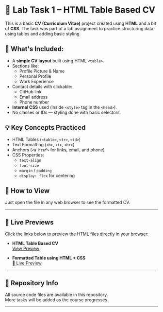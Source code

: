 # 📝 Lab Task 1 – HTML Table Based CV

This is a basic **CV (Curriculum Vitae)** project created using **HTML** and a bit of **CSS**. The task was part of a lab assignment to practice structuring data using tables and adding basic styling.

## 📌 What's Included:

- A **simple CV layout** built using HTML `<table>`.
- Sections like:
  - Profile Picture & Name
  - Personal Profile
  - Work Experience
- Contact details with clickable:
  - GitHub link
  - Email address
  - Phone number
- **Internal CSS** used (inside `<style>` tag in the `<head>`).
- No classes or IDs — styling done with basic selectors.

## 💡 Key Concepts Practiced

- HTML Tables (`<table>`, `<tr>`, `<td>`)
- Text Formatting (`<b>`, `<i>`, `<br>`)
- Anchors (`<a href>` for links, email, and phone)
- CSS Properties:
  - `text-align`
  - `font-size`
  - `margin` / `padding`
  - `display: flex` for centering

## 🔗 How to View

Just open the file in any web browser to see the formatted CV.

---

## 🔗 Live Previews

Click the links below to preview the HTML files directly in your browser:

- **HTML Table Based CV**  
  [View Preview](https://raw.githack.com/Ayesha-awa/Web-Design-and-Development_SE_3208/main/2022-SE-03_Lab_Task_01_WDD_CV_Using_Html_Table/2022-SE-03_Lab_task_01_WDD_CV_Using_Table.html)

- **Formatted Table using HTML + CSS**  
  [🔗 Live Preview](https://raw.githack.com/Ayesha-awa/Web-Design-and-Development_SE_3208/main/2022-SE-03_Lab_Task_01_WDD_CV_Using_Html_Table/2022-SE-03_Lab_task_01_WDD_Table.html)

---
## 📁 Repository Info

All source code files are available in this repository.  
More tasks will be added as the course progresses.

---
